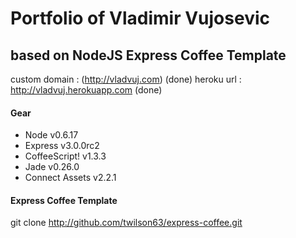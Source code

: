 # Portfolio of Vladimir Vujosevic 
## based on NodeJS Express Coffee Template

custom domain : (http://vladvuj.com) (done)
heroku url : http://vladvuj.herokuapp.com (done)



#### Gear

* Node v0.6.17
* Express v3.0.0rc2
* CoffeeScript! v1.3.3
* Jade v0.26.0
* Connect Assets v2.2.1

#### Express Coffee Template

git clone http://github.com/twilson63/express-coffee.git 
